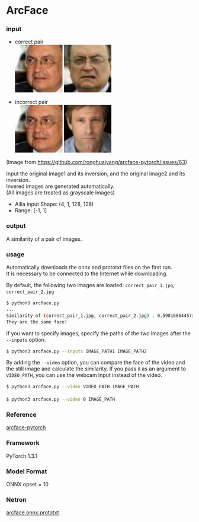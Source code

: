 # ArcFace

### input
- correct pair  
![correct_pair_1_image](correct_pair_1.jpg)
![correct_pair_2_image](correct_pair_2.jpg)

- incorrect pair  
![correct_pair_1_image](correct_pair_1.jpg)
![incorrect_iamge](incorrect.jpg)

(Image from https://github.com/ronghuaiyang/arcface-pytorch/issues/63)

Input the original image1 and its inversion, and the original image2 and its inversion.  
Invered images are generated automatically.  
(All images are treated as grayscale images)
- Ailia input Shape: (4, 1, 128, 128)  
- Range: [-1, 1]  


### output
A similarity of a pair of images.


### usage
Automatically downloads the onnx and prototxt files on the first run.  
It is necessary to be connected to the Internet while downloading.

By default, the following two images are loaded: `correct_pair_1.jpg`, `correct_pair_2.jpg`
``` bash
$ python3 arcface.py
...
Similarity of (correct_pair_1.jpg, correct_pair_2.jpg) : 0.5981666445732117
They are the same face!
```

If you want to specify images, specify the paths of the two images after the `--inputs` option.
``` bash
$ python3 arcface.py --inputs IMAGE_PATH1 IMAGE_PATH2
```

By adding the `--video` option, you can compare the face of the video and the still image
and calculate the similarity.
If you pass `0` as an argument to `VIDEO_PATH`, you can use the webcam input instead of the video.
```bash
$ python3 arcface.py --video VIDEO_PATH IMAGE_PATH

$ python3 arcface.py --video 0 IMAGE_PATH
```


### Reference
[arcface-pytorch](https://github.com/ronghuaiyang/arcface-pytorch)


### Framework
PyTorch 1.3.1


### Model Format
ONNX opset = 10


### Netron
[arcface.onnx.prototxt](https://lutzroeder.github.io/netron/?url=https://storage.googleapis.com/ailia-models/arcface/arcface.onnx.prototxt)
